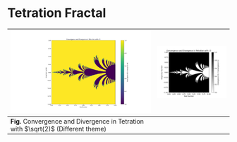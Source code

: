 # Tetration Fractal

| ![](out/Figure_1.png) | ![](out/tetration_fractal(2024-04-01%2003-47-45).png) |
|--|--|
| **Fig.** Convergence and Divergence in Tetration with $`\sqrt(2)`$ (Different theme) | |